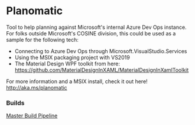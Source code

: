 # Planomatic

Tool to help planning against Microsoft's internal Azure Dev Ops instance.  For folks outside Microsoft's COSINE division, this could be used as a sample for the following tech:
* Connecting to Azure Dev Ops through Microsoft.VisualStudio.Services
* Using the MSIX packaging project with VS2019
* The Material Design WPF toolkit from here: https://github.com/MaterialDesignInXAML/MaterialDesignInXamlToolkit

For more information and a MSIX install, check it out here!
http://aka.ms/planomatic

### Builds
[Master Build Pipeline](https://chendrixson.visualstudio.com/PlanoBuild/_build?definitionId=7&_a=summary&branchFilter=4)

